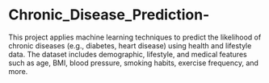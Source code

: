 # Chronic_Disease_Prediction-
This project applies machine learning techniques to predict the likelihood of chronic diseases (e.g., diabetes, heart disease) using health and lifestyle data. The dataset includes demographic, lifestyle, and medical features such as age, BMI, blood pressure, smoking habits, exercise frequency, and more.
